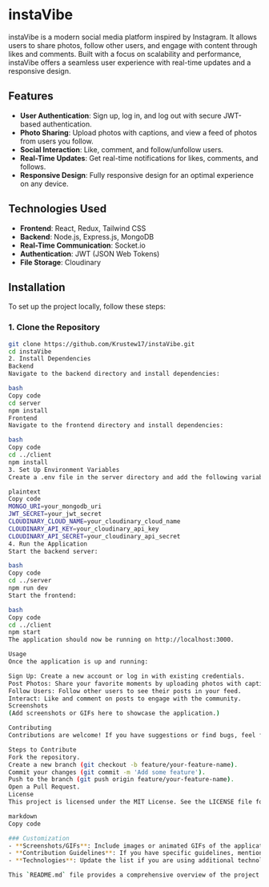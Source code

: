 # instaVibe

instaVibe is a modern social media platform inspired by Instagram. It allows users to share photos, follow other users, and engage with content through likes and comments. Built with a focus on scalability and performance, instaVibe offers a seamless user experience with real-time updates and a responsive design.

## Features

- **User Authentication**: Sign up, log in, and log out with secure JWT-based authentication.
- **Photo Sharing**: Upload photos with captions, and view a feed of photos from users you follow.
- **Social Interaction**: Like, comment, and follow/unfollow users.
- **Real-Time Updates**: Get real-time notifications for likes, comments, and follows.
- **Responsive Design**: Fully responsive design for an optimal experience on any device.

## Technologies Used

- **Frontend**: React, Redux, Tailwind CSS
- **Backend**: Node.js, Express.js, MongoDB
- **Real-Time Communication**: Socket.io
- **Authentication**: JWT (JSON Web Tokens)
- **File Storage**: Cloudinary

## Installation

To set up the project locally, follow these steps:

### 1. Clone the Repository

```bash
git clone https://github.com/Krustew17/instaVibe.git
cd instaVibe
2. Install Dependencies
Backend
Navigate to the backend directory and install dependencies:

bash
Copy code
cd server
npm install
Frontend
Navigate to the frontend directory and install dependencies:

bash
Copy code
cd ../client
npm install
3. Set Up Environment Variables
Create a .env file in the server directory and add the following variables:

plaintext
Copy code
MONGO_URI=your_mongodb_uri
JWT_SECRET=your_jwt_secret
CLOUDINARY_CLOUD_NAME=your_cloudinary_cloud_name
CLOUDINARY_API_KEY=your_cloudinary_api_key
CLOUDINARY_API_SECRET=your_cloudinary_api_secret
4. Run the Application
Start the backend server:

bash
Copy code
cd ../server
npm run dev
Start the frontend:

bash
Copy code
cd ../client
npm start
The application should now be running on http://localhost:3000.

Usage
Once the application is up and running:

Sign Up: Create a new account or log in with existing credentials.
Post Photos: Share your favorite moments by uploading photos with captions.
Follow Users: Follow other users to see their posts in your feed.
Interact: Like and comment on posts to engage with the community.
Screenshots
(Add screenshots or GIFs here to showcase the application.)

Contributing
Contributions are welcome! If you have suggestions or find bugs, feel free to create an issue or submit a pull request. Please ensure your code follows the established coding standards.

Steps to Contribute
Fork the repository.
Create a new branch (git checkout -b feature/your-feature-name).
Commit your changes (git commit -m 'Add some feature').
Push to the branch (git push origin feature/your-feature-name).
Open a Pull Request.
License
This project is licensed under the MIT License. See the LICENSE file for more information.

markdown
Copy code

### Customization
- **Screenshots/GIFs**: Include images or animated GIFs of the application to give users a visual overview.
- **Contribution Guidelines**: If you have specific guidelines, mention them in detail.
- **Technologies**: Update the list if you are using additional technologies or libraries not mentioned above.

This `README.md` file provides a comprehensive overview of the project and guides users on how to set it up and contribute.
